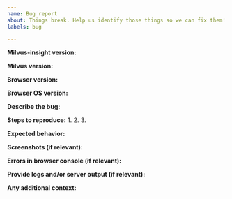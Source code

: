```yaml
---
name: Bug report
about: Things break. Help us identify those things so we can fix them!
labels: bug

---
```


**Milvus-insight version:**

**Milvus version:**

**Browser version:**

**Browser OS version:**

**Describe the bug:**

**Steps to reproduce:**
1.
2.
3.

**Expected behavior:**

**Screenshots (if relevant):**

**Errors in browser console (if relevant):**

**Provide logs and/or server output (if relevant):**

**Any additional context:**